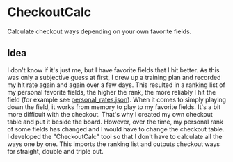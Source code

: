 # CheckoutCalc
 
Calculate checkout ways depending on your own favorite fields. 

## Idea

I don't know if it's just me, but I have favorite fields that I hit better.
As this was only a subjective guess at first, I drew up a training plan and recorded my hit rate again and again over a few days. This resulted in a ranking list of my personal favorite fields, the higher the rank, the more reliably I hit the field (for example see [personal_rates.json](personal_rates.json)).
When it comes to simply playing down the field, it works from memory to play to my favorite fields. It's a bit more difficult with the checkout. That's why I created my own checkout table and put it beside the board. However, over the time, my personal rank of some fields has changed and I would have to change the checkout table. I developed the "CheckoutCalc" tool so that I don't have to calculate all the ways one by one. This imports the ranking list and outputs checkout ways for straight, double and triple out.
